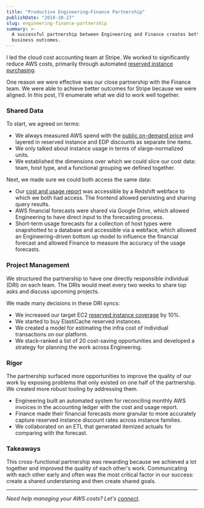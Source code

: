 ```yaml
---
title: "Productive Engineering–Finance Partnership"
publishDate: "2018-10-27"
slug: engineering-finance-partnership
summary: >-
  A successful partnership between Engineering and Finance creates better
  business outcomes.
---
```

I led the cloud cost accounting team at Stripe. We worked to significantly
reduce AWS costs, primarily through automated
[reserved instance purchasing](https://stripe.com/blog/aws-reserved-instances).

One reason we were effective was our close partnership with the Finance team. We
were able to achieve better outcomes for Stripe because we were aligned. In this
post, I'll enumerate what we did to work well together.

### Shared Data

To start, we agreed on terms:

- We always measured AWS spend with the
  [public on-demand price](https://aws.amazon.com/about-aws/whats-new/2016/12/aws-cost-and-usage-report-now-contains-public-on-demand-pricing-and-more/)
  and layered in reserved instance and EDP discounts as separate line items.
- We only talked about instance usage in terms of xlarge-normalized units.
- We established the dimensions over which we could slice our cost data: team,
  host type, and a functional grouping we defined together.

Next, we made sure we could both access the same data:

- Our
  [cost and usage report](https://aws.amazon.com/aws-cost-management/aws-cost-and-usage-reporting/)
  was accessible by a Redshift webface to which we both had access. The frontend
  allowed persisting and sharing query results.
- AWS financial forecasts were shared via Google Drive, which allowed
  Engineering to have direct input to the forecasting process.
- Short-term usage forecasts for a collection of host types were snapshotted to
  a database and accessible via a webface, which allowed an Engineering-driven
  bottom up model to influence the financial forecast and allowed Finance to
  measure the accuracy of the usage forecasts.

### Project Management

We structured the partnership to have one directly responsible individual (DRI)
on each team. The DRIs would meet every two weeks to share top asks and discuss
upcoming projects.

We made many decisions in these DRI syncs:

- We increased our target EC2
  [reserved instance coverage](https://aws.amazon.com/about-aws/whats-new/2017/03/discover-savings-opportunities-by-using-the-new-reserved-instance-coverage-reports-in-aws-cost-explorer/)
  by 10%.
- We started to buy ElastiCache reserved instances.
- We created a model for estimating the infra cost of individual transactions on
  our platform.
- We stack-ranked a list of 20 cost-saving opportunities and developed a
  strategy for planning the work across Engineering.

### Rigor

The partnership surfaced more opportunities to improve the quality of our work
by exposing problems that only existed on one half of the partnership. We
created more robust tooling by addressing them.

- Engineering built an automated system for reconciling monthly AWS invoices in
  the accounting ledger with the cost and usage report.
- Finance made their financial forecasts more granular to more accurately
  capture reserved instance discount rates across instance families.
- We collaborated on an ETL that generated itemized actuals for comparing with
  the forecast.

### Takeaways

This cross-functional partnership was rewarding because we achieved a lot
together and improved the quality of each other's work. Communicating with each
other early and often was the most critical factor in our success: create a
shared understaning and then create shared goals.

<hr>

_Need help managing your AWS costs? Let's
[connect](https://hyperbo.la/contact/)_.
